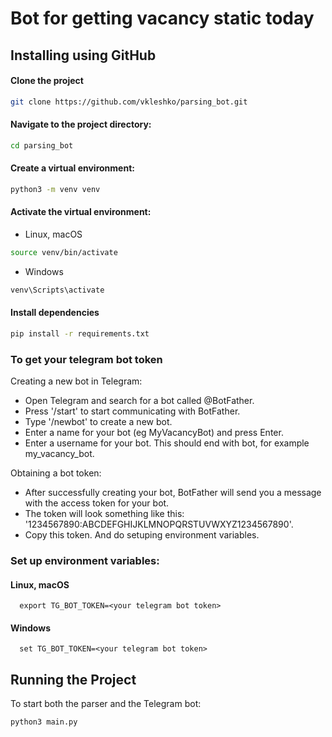 #  Bot for getting vacancy static today 

## Installing using GitHub
#### Clone the project

```bash
git clone https://github.com/vkleshko/parsing_bot.git
```

#### Navigate to the project directory:

```bash
cd parsing_bot
```

#### Create a virtual environment:

```bash
python3 -m venv venv
```
#### Activate the virtual environment:

- Linux, macOS
```bash
source venv/bin/activate
```

- Windows
```bash
venv\Scripts\activate
```

#### Install dependencies

```bash
pip install -r requirements.txt
```

### To get your telegram bot token

Creating a new bot in Telegram:
- Open Telegram and search for a bot called @BotFather.
- Press '/start' to start communicating with BotFather.
- Type '/newbot' to create a new bot.
- Enter a name for your bot (eg MyVacancyBot) and press Enter.
- Enter a username for your bot. This should end with bot, for example my_vacancy_bot.

Obtaining a bot token:
- After successfully creating your bot, BotFather will send you a message with the access token for your bot.
- The token will look something like this: '1234567890:ABCDEFGHIJKLMNOPQRSTUVWXYZ1234567890'.
- Copy this token. And do setuping environment variables.

### Set up environment variables:
#### Linux, macOS
```
  export TG_BOT_TOKEN=<your telegram bot token>
```
#### Windows
```
  set TG_BOT_TOKEN=<your telegram bot token>
```

## Running the Project

To start both the parser and the Telegram bot:

```
python3 main.py
```
